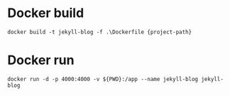 # Docker build
```
docker build -t jekyll-blog -f .\Dockerfile {project-path}
```

# Docker run
```
docker run -d -p 4000:4000 -v ${PWD}:/app --name jekyll-blog jekyll-blog
```